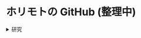 # ホリモトの GitHub (整理中)

<details>

<summary>研究</summary>

JSAI2024 - 学会の資料およびパワポ

src - ソースコード

</details>
